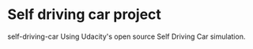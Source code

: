 # Self driving car project
 self-driving-car Using Udacity's open source Self Driving Car simulation. 
